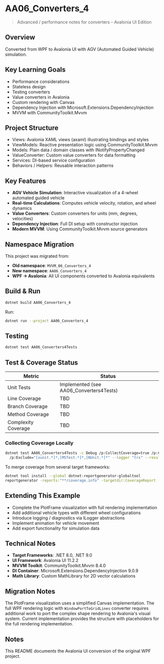 ﻿# AA06_Converters_4

> Advanced / performance notes for converters - Avalonia UI Edition

## Overview
Converted from WPF to Avalonia UI with AGV (Automated Guided Vehicle) simulation.

## Key Learning Goals
- Performance considerations
- Stateless design
- Testing converters
- Value converters in Avalonia
- Custom rendering with Canvas
- Dependency Injection with Microsoft.Extensions.DependencyInjection
- MVVM with CommunityToolkit.Mvvm

## Project Structure
- Views: Avalonia XAML views (axaml) illustrating bindings and styles
- ViewModels: Reactive presentation logic using CommunityToolkit.Mvvm
- Models: Plain data / domain classes with INotifyPropertyChanged
- ValueConverter: Custom value converters for data formatting
- Services: DI-based service configuration
- Behaviors / Helpers: Reusable interaction patterns

## Key Features
- **AGV Vehicle Simulation**: Interactive visualization of a 4-wheel automated guided vehicle
- **Real-time Calculations**: Computes vehicle velocity, rotation, and wheel dynamics
- **Value Converters**: Custom converters for units (mm, degrees, velocities)
- **Dependency Injection**: Full DI setup with constructor injection
- **Modern MVVM**: Using CommunityToolkit.Mvvm source generators

## Namespace Migration
This project was migrated from:
- **Old namespace**: `MVVM_06_Converters_4`
- **New namespace**: `AA06_Converters_4`
- **WPF → Avalonia**: All UI components converted to Avalonia equivalents

## Build & Run
```bash
dotnet build AA06_Converters_4
```

Run:
```bash
dotnet run --project AA06_Converters_4
```

## Testing
```bash
dotnet test AA06_Converters4Tests
```

## Test & Coverage Status

| Metric | Status |
|--------|--------|
| Unit Tests | Implemented (see AA06_Converters4Tests) |
| Line Coverage | TBD |
| Branch Coverage | TBD |
| Method Coverage | TBD |
| Complexity Coverage | TBD |

### Collecting Coverage Locally

```bash
dotnet test AA06_Converters4Tests -c Debug /p:CollectCoverage=true /p:CoverletOutputFormat=lcov \
  /p:Exclude="[xunit.*]*,[MSTest.*]*,[NUnit.*]*" --logger "trx" --results-directory ./TestResults
```

To merge coverage from several target frameworks:
```bash
dotnet tool install --global dotnet-reportgenerator-globaltool
reportgenerator -reports:"**/coverage.info" -targetdir:CoverageReport -reporttypes:HtmlSummary;MarkdownSummaryGithub
```

## Extending This Example
- Complete the PlotFrame visualization with full rendering implementation
- Add additional vehicle types with different wheel configurations
- Introduce logging / diagnostics via ILogger abstractions
- Implement animation for vehicle movement
- Add export functionality for simulation data

## Technical Notes
- **Target Frameworks**: .NET 8.0, .NET 9.0
- **UI Framework**: Avalonia UI 11.2.2
- **MVVM Toolkit**: CommunityToolkit.Mvvm 8.4.0
- **DI Container**: Microsoft.Extensions.DependencyInjection 9.0.9
- **Math Library**: Custom MathLibrary for 2D vector calculations

## Migration Notes
The PlotFrame visualization uses a simplified Canvas implementation. The full WPF rendering logic
with `WindowPortToGridLines` converter requires additional work to port the complex shape rendering
to Avalonia's visual system. Current implementation provides the structure with placeholders for
the full rendering implementation.

## Notes
This README documents the Avalonia UI conversion of the original WPF project.
